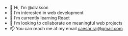 - 👋 Hi, I’m @drakson
- 👀 I’m interested in web development
- 🌱 I’m currently learning React
- 💞️ I’m looking to collaborate on meaningful web projects
- 📫 You can reach me at my email caesar.raj@gmail.com

<!---
drakson/drakson is a ✨ special ✨ repository because its `README.md` (this file) appears on your GitHub profile.
You can click the Preview link to take a look at your changes.
--->
